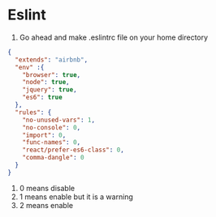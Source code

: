 # Eslint

1. Go ahead and make .eslintrc file on your home directory

```json
{
  "extends": "airbnb",
  "env" :{
    "browser": true, 
    "node": true,
    "jquery": true,
    "es6": true
  },
  "rules": {
    "no-unused-vars": 1,
    "no-console": 0,
    "import": 0,
    "func-names": 0,
    "react/prefer-es6-class": 0,
    "comma-dangle": 0
  }
}

```

1. 0 means disable
2. 1 means enable but it is a warning
3. 2 means enable
